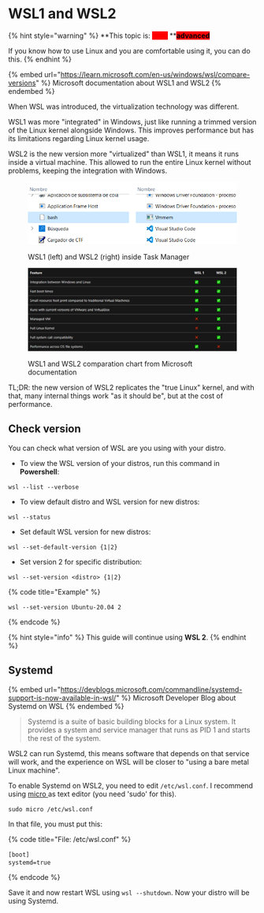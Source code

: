 # WSL1 and WSL2

{% hint style="warning" %}
**This topic is:  **_<mark style="background-color:red;"><mark style="color:red;background-color:red;">****<mark style="color:red;background-color:red;"></mark>_<mark style="background-color:red;">** **</mark><mark style="background-color:red;">**advanced**</mark>&#x20;

If you know how to use Linux and you are comfortable using it, you can do this.
{% endhint %}

{% embed url="https://learn.microsoft.com/en-us/windows/wsl/compare-versions" %}
Microsoft documentation about WSL1 and WSL2
{% endembed %}

When WSL was introduced, the virtualization technology was different.

WSL1 was more "integrated" in Windows, just like running a trimmed version of the Linux kernel alongside Windows. This improves performance but has its limitations regarding Linux kernel usage.

WSL2 is the new version more "virtualized" than WSL1, it means it runs inside a virtual machine. This allowed to run the entire Linux kernel without problems, keeping the integration with Windows.

<figure><img src="../../.gitbook/assets/wsl_comp.png" alt=""><figcaption><p>WSL1 (left) and WSL2 (right) inside Task Manager</p></figcaption></figure>

<figure><img src="../../.gitbook/assets/wsl_chart.png" alt=""><figcaption><p>WSL1 and WSL2 comparation chart from Microsoft documentation</p></figcaption></figure>

TL;DR: the new version of WSL2 replicates the "true Linux" kernel, and with that, many internal things work "as it should be", but at the cost of performance.

## Check version

You can check what version of WSL are you using with your distro.

* To view the WSL version of your distros, run this command in **Powershell**:

```
wsl --list --verbose
```

* To view default distro and WSL version for new distros:

```
wsl --status
```

* Set default WSL version for new distros:

```
wsl --set-default-version {1|2}
```

* Set version 2 for specific distribution:

```
wsl --set-version <distro> {1|2}
```

{% code title="Example" %}
```
wsl --set-version Ubuntu-20.04 2
```
{% endcode %}

{% hint style="info" %}
This guide will continue using **WSL 2**.
{% endhint %}

## Systemd

{% embed url="https://devblogs.microsoft.com/commandline/systemd-support-is-now-available-in-wsl/" %}
Microsoft Developer Blog about Systemd on WSL
{% endembed %}

> Systemd is a suite of basic building blocks for a Linux system. It provides a system and service manager that runs as PID 1 and starts the rest of the system.

WSL2 can run Systemd, this means software that depends on that service will work, and the experience on WSL will be closer to "using a bare metal Linux machine".

To enable Systemd on WSL2, you need to edit `/etc/wsl.conf`. I recommend using [micro ](https://micro-editor.github.io/)as text editor (you need 'sudo' for this).

```
sudo micro /etc/wsl.conf
```

In that file, you must put this:

{% code title="File: /etc/wsl.conf" %}
```
[boot]
systemd=true
```
{% endcode %}

Save it and now restart WSL using `wsl --shutdown`. Now your distro will be using Systemd.

